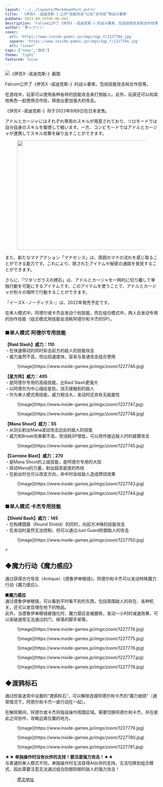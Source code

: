 ```yaml
---
layout: '../../layouts/MarkdownPost.astro'
title: '《伊苏X -诺迪克斯-》公开“技能攻击”以及“合作技”等战斗要素'
pubDate: 2023-08-24T06:00:04Z
description: 'Falcom公开了《伊苏X -诺迪克斯-》的战斗要素，包括技能攻击和合作技等。'
author: '茶っプリン'
cover:
  url: 'https://www.inside-games.jp/imgs/ogp_f/1227784.jpg'
  square: 'https://www.inside-games.jp/imgs/ogp_f/1227784.jpg'
  alt: "cover"
tags: ["news","游戏"]
theme: 'light'
featured: false
---
```


![《伊苏X -诺迪克斯-》截图](https://www.inside-games.jp/imgs/ogp_f/1227784.jpg)

Falcom公开了《伊苏X -诺迪克斯-》的战斗要素，包括技能攻击和合作技等。

在游戏中，玩家可以使用各种各样的技能攻击来打倒敌人。此外，玩家还可以和其他角色一起使用合作技，释放出更加强大的攻击。

《伊苏X -诺迪克斯-》将于2023年9月8日在日本发售。

</p><p class="text-start">アドルとカージャにはそれぞれ専用のスキルが用意されており、ソロモードでは自分自身のスキルを駆使して戦います。一方、コンビモードではアドルとカージャが連携してスキル攻撃を繰り出すことができます。</p></blockquote><figure class="ctms-editor-image"><img src="https://www.inside-games.jp/imgs/zoom/1227742.jpg" class="inline-article-image" width="640" height="360"></figure><p class="text-start">また、新たなマナアクション「マナセンス」は、周囲のマナの流れを感じ取ることができる能力です。これにより、隠されたアイテムや秘密の通路を発見することができます。</p><p class="text-start">さらに、「ワタリガラスの標石」は、アドルとカージャを一時的に切り離して単独行動を可能にするアイテムです。このアイテムを使うことで、アドルとカージャが別々の場所で行動することができます。</p><p class="text-start">『イースX -ノーディクス-』は、2022年発売予定です。</p>
在单人模式中，阿德尔或卡杰会发动个别技能，而在组合模式中，两人会发动专用的协作技能（组合模式用技能会消耗阿德尔和卡杰的SP）。</p><h3>■单人模式·阿德尔专用技能</h3><p class="text-start"><b>【Raid Slash】威力：110</b><br>・在快速移动的同时斩击前方的敌人的技能攻击<br>・威力虽然不高，但出招速度快，容易与普通攻击组合使用</p><figure class="ctms-editor-image">![image](https://www.inside-games.jp/imgs/zoom/1227746.jpg)</figure><p class="text-start"><b>【星方阵】威力：495</b><br>・是阿德尔专用的高级技能，比Raid Slash更强大<br>・以阿德尔为中心描绘星轨，消灭接触到的敌人<br>・作为单人模式用技能，威力相当大，发动时还具有无敌属性</p><figure class="ctms-editor-image">![image](https://www.inside-games.jp/imgs/zoom/1227747.jpg)</figure><figure class="ctms-editor-image">![image](https://www.inside-games.jp/imgs/zoom/1227748.jpg)</figure><p class="text-start"><b>【Mana Shoot】威力：55</b><br>・从剑尖射出Mana波动攻击远处的敌人的技能<br>・威力和Break伤害都不高，但消耗SP很低，可以用作接近敌人时的威慑攻击</p><figure class="ctms-editor-image">![image](https://www.inside-games.jp/imgs/zoom/1227745.jpg)</figure><p class="text-start"><b>【Carmine Blast】威力：270</b><br>・是Mana Shoot的上级技能，是阿德尔专用的大招<br>・挥动Mana的力量，射出超高密度的热线<br>・在射出时也可以改变方向，命中时会给敌人造成燃烧效果</p><figure class="ctms-editor-image">![image](https://www.inside-games.jp/imgs/zoom/1227743.jpg)</figure><figure class="ctms-editor-image">![image](https://www.inside-games.jp/imgs/zoom/1227744.jpg)</figure><h3>■单人模式·卡杰专用技能</h3><p class="text-start"><b>【Shield Bash】威力：145</b><br>・在构建圆盾（Round Shield）的同时，向前方冲锋的技能攻击<br>・在发动时虽然无法控制，但可以通过Just Guard防御敌人的攻击</p><figure class="ctms-editor-image">![image](https://www.inside-games.jp/imgs/zoom/1227750.jpg)</figure><p class="text-start"><
<h2>◆魔力行动《魔力感应》</h2><p class="text-start">通过获得古代导具（Antique）《德鲁伊单眼镜》，阿德尔和卡杰可以发动特殊魔力行动《魔力感应》。</p><p class="text-start"><b>■魔力感应</b><br>通过德鲁伊单眼镜，可以看到平时看不到的东西，包括周围敌人的存在、各种机关，还可以发现埋在地下的物品。<br>此外，当德鲁伊单眼镜被强化时，魔力感应会被磨练，发动一小时的减速效果，可以突破通常无法通过的门、掉落的脚手架等。</p><figure class="ctms-editor-image">![image](https://www.inside-games.jp/imgs/zoom/1227774.jpg)</figure><figure class="ctms-editor-image">![image](https://www.inside-games.jp/imgs/zoom/1227775.jpg)</figure><figure class="ctms-editor-image">![image](https://www.inside-games.jp/imgs/zoom/1227776.jpg)</figure><figure class="ctms-editor-image">![image](https://www.inside-games.jp/imgs/zoom/1227777.jpg)</figure><figure class="ctms-editor-image">![image](https://www.inside-games.jp/imgs/zoom/1227778.jpg)</figure><h2>◆渡鸦标石</h2><p class="text-start">通过检查迷宫中设置的“渡鸦标石”，可以解除连接阿德尔和卡杰的“魔力枷锁”（通常情况下，阿德尔和卡杰一直行动在一起）。</p><p class="text-start">在解除期间，阿德尔或卡杰将独自操作周围区域。需要切换阿德尔和卡杰，并在彼此之间协作，攻略远离位置的地方。</p><figure class="ctms-editor-image">![image](https://www.inside-games.jp/imgs/zoom/1227779.jpg)</figure><figure class="ctms-editor-image">![image](https://www.inside-games.jp/imgs/zoom/1227780.jpg)</figure><figure class="ctms-editor-image">![image](https://www.inside-games.jp/imgs/zoom/1227781.jpg)</figure><p class="text-start"><b>★★ 单独操作时没有伙伴的支持！要注意强力攻击！★★</b><br>与普通的单人模式不同，单独操作时无法获得AI伙伴的支持。无法切换到组合模式，因此需要注意无法通过组合防御防御的敌人的强力攻击！</p>

>[原文地址](https://www.inside-games.jp/article/2023/08/24/148064.html)  